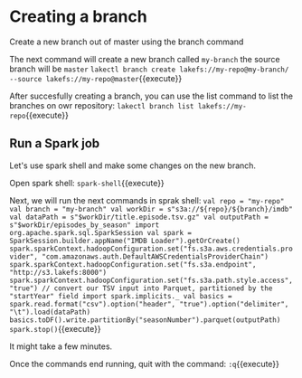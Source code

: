 # Creating a branch


Create a new branch out of master using the branch command

The next command will create a new branch called `my-branch` the source branch will be `master`
`lakectl branch create lakefs://my-repo@my-branch/ --source lakefs://my-repo@master`{{execute}}


After succesfully creating a branch, you can use the list command to list the branches on owr repository:
`lakectl branch list lakefs://my-repo`{{execute}}


## Run a Spark job

Let's use spark shell and make some changes on the new branch.

Open spark shell:
`spark-shell`{{execute}}

Next, we will run the next commands in sprak shell:
`val repo = "my-repo"
 val branch = "my-branch"
 val workDir = s"s3a://${repo}/${branch}/imdb"
 val dataPath = s"$workDir/title.episode.tsv.gz"
 val outputPath = s"$workDir/episodes_by_season"
 import org.apache.spark.sql.SparkSession
 val spark = SparkSession.builder.appName("IMDB Loader").getOrCreate()
 spark.sparkContext.hadoopConfiguration.set("fs.s3a.aws.credentials.provider", "com.amazonaws.auth.DefaultAWSCredentialsProviderChain")
 spark.sparkContext.hadoopConfiguration.set("fs.s3a.endpoint", "http://s3.lakefs:8000")
 spark.sparkContext.hadoopConfiguration.set("fs.s3a.path.style.access", "true")
 // convert our TSV input into Parquet, partitioned by the "startYear" field
 import spark.implicits._
 val basics = spark.read.format("csv").option("header", "true").option("delimiter", "\t").load(dataPath)
 basics.toDF().write.partitionBy("seasonNumber").parquet(outputPath)
 spark.stop()`{{execute}}
 
 
It might take a few minutes. 

Once the commands end running, quit with the command:
 `:q`{{execute}}
 
